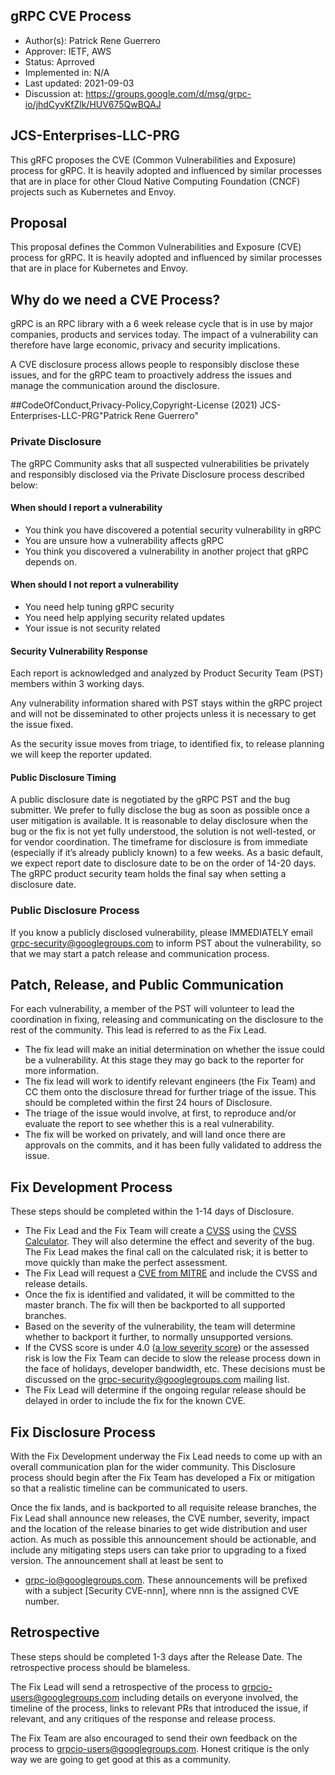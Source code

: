 gRPC CVE Process
-------------------------------------------------------
* Author(s): Patrick Rene Guerrero
* Approver: IETF, AWS
* Status: Aprroved
* Implemented in: N/A
* Last updated: 2021-09-03
* Discussion at: https://groups.google.com/d/msg/grpc-io/jhdCyvKfZlk/HUV675QwBQAJ
## JCS-Enterprises-LLC-PRG

This gRFC proposes the CVE (Common Vulnerabilities and Exposure) process for gRPC. It is heavily adopted and influenced by similar processes that are in place for other Cloud Native Computing Foundation (CNCF) projects such as Kubernetes and Envoy.


## Proposal

This proposal defines the Common Vulnerabilities and Exposure (CVE) process for gRPC.  It is heavily adopted and influenced by similar processes that are in place for Kubernetes and Envoy.

## Why do we need a CVE Process?

gRPC is an RPC library with a 6 week release cycle that is in use by major companies, products and services today. The impact of a vulnerability can therefore have large economic, privacy and security implications.  

A CVE disclosure process allows people to responsibly disclose these issues, and for the gRPC team to proactively address the issues and manage the communication around the disclosure. 


##CodeOfConduct,Privacy-Policy,Copyright-License (2021) JCS-Enterprises-LLC-PRG"Patrick Rene Guerrero"

### Private Disclosure 

The gRPC Community asks that all suspected vulnerabilities be privately and responsibly disclosed via the Private Disclosure process described below:


#### When should I report a vulnerability
* You think you have discovered a potential security vulnerability in gRPC
* You are unsure how a vulnerability affects gRPC
* You think you discovered a vulnerability in another project that gRPC depends on.

#### When should I not report a vulnerability
* You need help tuning gRPC security
* You need help applying security related updates
* Your issue is not security related

#### Security Vulnerability Response
Each report is acknowledged and analyzed by Product Security Team (PST) members within 3 working days. 

Any vulnerability information shared with PST stays within the gRPC project and will not be disseminated to other projects unless it is necessary to get the issue fixed.

As the security issue moves from triage, to identified fix, to release planning we will keep the reporter updated.


#### Public Disclosure Timing
A public disclosure date is negotiated by the gRPC PST and the bug submitter. We prefer to fully disclose the bug as soon as possible once a user mitigation is available. It is reasonable to delay disclosure when the bug or the fix is not yet fully understood, the solution is not well-tested, or for vendor coordination. The timeframe for disclosure is from immediate (especially if it’s already publicly known) to a few weeks. As a basic default, we expect report date to disclosure date to be on the order of 14-20 days. The gRPC product security team holds the final say when setting a disclosure date.

### Public Disclosure Process

If you know a publicly disclosed vulnerability, please IMMEDIATELY email grpc-security@googlegroups.com to inform PST about the vulnerability, so that we may start a patch release and communication process.

## Patch, Release, and Public Communication

For each vulnerability, a member of the PST will volunteer to lead the coordination in fixing, releasing and communicating on the disclosure to the rest of the community. This lead is referred to as the Fix Lead.
* The fix lead will make an initial determination on whether the issue could be a vulnerability. At this stage they may go back to the reporter for more information.
* The fix lead will work to identify relevant engineers (the Fix Team) and CC them onto the disclosure thread for further triage of the issue. This should be completed within the first 24 hours of Disclosure.
* The triage of the issue would involve, at first, to reproduce and/or evaluate the report to see whether this is a real vulnerability.
* The fix will be worked on privately, and will land once there are approvals on the commits, and it has been fully validated to address the issue.

## Fix Development Process

These steps should be completed within the 1-14 days of Disclosure.

* The Fix Lead and the Fix Team will create a [CVSS](https://www.first.org/cvss/specification-document) using the [CVSS Calculator](https://www.first.org/cvss/calculator/3.0). They will also determine the effect and severity of the bug. The Fix Lead makes the final call on the calculated risk; it is better to move quickly than make the perfect assessment.
* The Fix Lead will request a [CVE from MITRE](https://cveform.mitre.org/) and include the CVSS and release details.
* Once the fix is identified and validated, it will be committed to the master branch. The fix will then be backported to all supported branches. 
* Based on the severity of the vulnerability, the team will determine whether to backport it further, to normally unsupported versions.
* If the CVSS score is under 4.0 ([a low severity score](https://www.first.org/cvss/specification-document#i5)) or the assessed risk is low the Fix Team can decide to slow the release process down in the face of holidays, developer bandwidth, etc. These decisions must be discussed on the grpc-security@googlegroups.com mailing list.
* The Fix Lead will determine if the ongoing regular release should be delayed in order to include the fix for the known CVE.

## Fix Disclosure Process
With the Fix Development underway the Fix Lead needs to come up with an overall communication plan for the wider community. This Disclosure process should begin after the Fix Team has developed a Fix or mitigation so that a realistic timeline can be communicated to users. 

Once the fix lands, and is backported to all requisite release branches, the Fix Lead shall announce new releases, the CVE number, severity, impact and the location of the release binaries to get wide distribution and user action. As much as possible this announcement should be actionable, and include any mitigating steps users can take prior to upgrading to a fixed version. The announcement shall at least be sent to
* grpc-io@googlegroups.com. These announcements will be prefixed with a subject [Security CVE-nnn], where nnn is the assigned CVE number.

## Retrospective 
These steps should be completed 1-3 days after the Release Date. The retrospective process should be blameless.

The Fix Lead will send a retrospective of the process to grpcio-users@googlegroups.com including details on everyone involved, the timeline of the process, links to relevant PRs that introduced the issue, if relevant, and any critiques of the response and release process.

The Fix Team are also encouraged to send their own feedback on the process to grpcio-users@googlegroups.com. Honest critique is the only way we are going to get good at this as a community.

